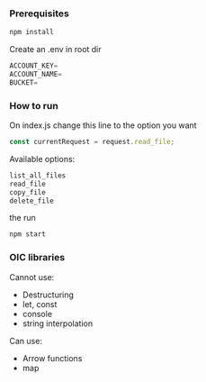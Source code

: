 ### Prerequisites

```bash
npm install
```

Create an .env in root dir
```javascript
ACCOUNT_KEY=
ACCOUNT_NAME=
BUCKET=
```

### How to run

On index.js change this line to the option you want
```javascript
const currentRequest = request.read_file;
```

Available options:
```javascript
list_all_files
read_file
copy_file
delete_file
```

the run
```bash
npm start
```

### OIC libraries

Cannot use:

- Destructuring
- let, const
- console
- string interpolation

Can use:
- Arrow functions
- map